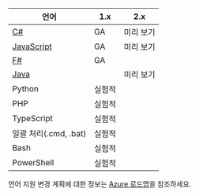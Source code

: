 |언어                                 |1.x         |2.x|
|-----------------------------------------|------------|---|
|[C#](../articles/azure-functions/functions-reference-csharp.md)|GA|미리 보기|
|[JavaScript](../articles/azure-functions/functions-reference-node.md)|GA|미리 보기|
|[F#](../articles/azure-functions/functions-reference-fsharp.md)|GA||
|[Java](../articles/azure-functions/functions-reference-java.md)||미리 보기|
|Python              |실험적||
|PHP                 |실험적||
|TypeScript          |실험적||
|일괄 처리(.cmd, .bat)  |실험적||
|Bash                |실험적||
|PowerShell          |실험적||

언어 지원 변경 계획에 대한 정보는 [Azure 로드맵](https://azure.microsoft.com/roadmap/?tag=functions)을 참조하세요.